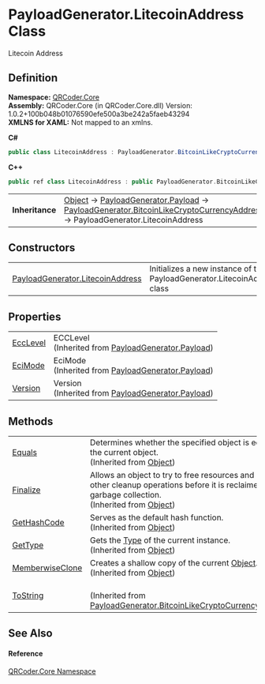 # PayloadGenerator.LitecoinAddress Class


Litecoin Address



## Definition
**Namespace:** <a href="N_QRCoder_Core.md">QRCoder.Core</a>  
**Assembly:** QRCoder.Core (in QRCoder.Core.dll) Version: 1.0.2+100b048b01076590efe500a3be242a5faeb43294  
**XMLNS for XAML:** Not mapped to an xmlns.

**C#**
``` C#
public class LitecoinAddress : PayloadGenerator.BitcoinLikeCryptoCurrencyAddress
```
**C++**
``` C++
public ref class LitecoinAddress : public PayloadGenerator.BitcoinLikeCryptoCurrencyAddress
```

<table><tr><td><strong>Inheritance</strong></td><td><a href="https://learn.microsoft.com/dotnet/api/system.object" target="_blank" rel="noopener noreferrer">Object</a>  →  <a href="T_QRCoder_Core_PayloadGenerator_Payload.md">PayloadGenerator.Payload</a>  →  <a href="T_QRCoder_Core_PayloadGenerator_BitcoinLikeCryptoCurrencyAddress.md">PayloadGenerator.BitcoinLikeCryptoCurrencyAddress</a>  →  PayloadGenerator.LitecoinAddress</td></tr>
</table>



## Constructors
<table>
<tr>
<td><a href="M_QRCoder_Core_PayloadGenerator_LitecoinAddress__ctor.md">PayloadGenerator.LitecoinAddress</a></td>
<td>Initializes a new instance of the PayloadGenerator.LitecoinAddress class</td></tr>
</table>

## Properties
<table>
<tr>
<td><a href="P_QRCoder_Core_PayloadGenerator_Payload_EccLevel.md">EccLevel</a></td>
<td>ECCLevel<br />(Inherited from <a href="T_QRCoder_Core_PayloadGenerator_Payload.md">PayloadGenerator.Payload</a>)</td></tr>
<tr>
<td><a href="P_QRCoder_Core_PayloadGenerator_Payload_EciMode.md">EciMode</a></td>
<td>EciMode<br />(Inherited from <a href="T_QRCoder_Core_PayloadGenerator_Payload.md">PayloadGenerator.Payload</a>)</td></tr>
<tr>
<td><a href="P_QRCoder_Core_PayloadGenerator_Payload_Version.md">Version</a></td>
<td>Version<br />(Inherited from <a href="T_QRCoder_Core_PayloadGenerator_Payload.md">PayloadGenerator.Payload</a>)</td></tr>
</table>

## Methods
<table>
<tr>
<td><a href="https://learn.microsoft.com/dotnet/api/system.object.equals#system-object-equals(system-object)" target="_blank" rel="noopener noreferrer">Equals</a></td>
<td>Determines whether the specified object is equal to the current object.<br />(Inherited from <a href="https://learn.microsoft.com/dotnet/api/system.object" target="_blank" rel="noopener noreferrer">Object</a>)</td></tr>
<tr>
<td><a href="https://learn.microsoft.com/dotnet/api/system.object.finalize" target="_blank" rel="noopener noreferrer">Finalize</a></td>
<td>Allows an object to try to free resources and perform other cleanup operations before it is reclaimed by garbage collection.<br />(Inherited from <a href="https://learn.microsoft.com/dotnet/api/system.object" target="_blank" rel="noopener noreferrer">Object</a>)</td></tr>
<tr>
<td><a href="https://learn.microsoft.com/dotnet/api/system.object.gethashcode" target="_blank" rel="noopener noreferrer">GetHashCode</a></td>
<td>Serves as the default hash function.<br />(Inherited from <a href="https://learn.microsoft.com/dotnet/api/system.object" target="_blank" rel="noopener noreferrer">Object</a>)</td></tr>
<tr>
<td><a href="https://learn.microsoft.com/dotnet/api/system.object.gettype" target="_blank" rel="noopener noreferrer">GetType</a></td>
<td>Gets the <a href="https://learn.microsoft.com/dotnet/api/system.type" target="_blank" rel="noopener noreferrer">Type</a> of the current instance.<br />(Inherited from <a href="https://learn.microsoft.com/dotnet/api/system.object" target="_blank" rel="noopener noreferrer">Object</a>)</td></tr>
<tr>
<td><a href="https://learn.microsoft.com/dotnet/api/system.object.memberwiseclone" target="_blank" rel="noopener noreferrer">MemberwiseClone</a></td>
<td>Creates a shallow copy of the current <a href="https://learn.microsoft.com/dotnet/api/system.object" target="_blank" rel="noopener noreferrer">Object</a>.<br />(Inherited from <a href="https://learn.microsoft.com/dotnet/api/system.object" target="_blank" rel="noopener noreferrer">Object</a>)</td></tr>
<tr>
<td><a href="M_QRCoder_Core_PayloadGenerator_BitcoinLikeCryptoCurrencyAddress_ToString.md">ToString</a></td>
<td><br />(Inherited from <a href="T_QRCoder_Core_PayloadGenerator_BitcoinLikeCryptoCurrencyAddress.md">PayloadGenerator.BitcoinLikeCryptoCurrencyAddress</a>)</td></tr>
</table>

## See Also


#### Reference
<a href="N_QRCoder_Core.md">QRCoder.Core Namespace</a>  
